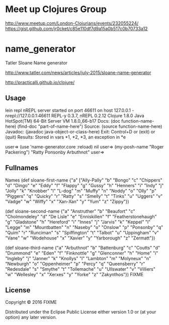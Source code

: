 # Meet up Clojures Group
http://www.meetup.com/London-Clojurians/events/232055224/
https://gist.github.com/jr0cket/c85e110df7d9a15a0b517c0b70733a12

# name_generator

Tatler Sloane Name generator

http://www.tatler.com/news/articles/july-2015/sloane-name-generator

http://practicalli.github.io/clojure/


## Usage

lein repl
nREPL server started on port 46611 on host 127.0.0.1 - nrepl://127.0.0.1:46611
REPL-y 0.3.7, nREPL 0.2.12
Clojure 1.8.0
Java HotSpot(TM) 64-Bit Server VM 1.8.0_66-b17
    Docs: (doc function-name-here)
          (find-doc "part-of-name-here")
  Source: (source function-name-here)
 Javadoc: (javadoc java-object-or-class-here)
    Exit: Control+D or (exit) or (quit)
 Results: Stored in vars *1, *2, *3, an exception in *e

user=> (use 'name-generator.core :reload)
nil
user=> (my-posh-name "Roger Packering")
"Ratty Ponsonby Arbuthnot"
user=> 

## Fullnames 


Names
(def sloane-first-name
  {"a" ["Ally-Pally"
   "b" "Bongo"
   "c" "Chippers"
   "d" "Dingo"
   "e" "Eddy"
   "f" "Flappy"
   "g" "Gussy"
   "h" "Henners"
   "i" "Indy"
   "j" "Jolly"
   "k" "Knobber"
   "l" "L-dog"
   "m" "Muffy"
   "n" "Noddy"
   "o" "Olly"
   "p" "Piggers"
   "q" "Quicky"
   "r" "Ratty"
   "s" "Smelly"
   "t" "Tinks"
   "u" "Uggers"
   "v" "Vadge"
   "w" "Wiffy"
   "x" "Xan-Xan"
   "y" "Yum"
   "z" "Zippy"})

(def sloane-second-name
  {"a" "Anstruther"
   "b" "Beaufort"
   "c" "Cholmondeley"
   "d" "De Lisle"
   "e" "Enniskillen"
   "f" "Featherstonehaugh"
   "g" "Gladstone"
   "h" "Hereford"
   "i" "Innes"
   "j" "Jarvis"
   "k" "Keppel"
   "l" "Legge"
   "m" "Mountbatten"
   "n" "Naseby"
   "o" "Onslow"
   "p" "Ponsonby"
   "q" "Quim"
   "r" "Runciman"
   "s" "Spiffington"
   "t" "Talbot"
   "u" "Uppingham"
   "v" "Vane"
   "w" "Wodehouse"
   "x" "Xavier"
   "y" "Yarborough"
   "z" "Zermatt"})

(def sloane-third-name
  {"a" "Arbuthnot"
   "b" "Battenburg"
   "c" "Coutts"
   "d" "Drummond"
   "e" "Eden"
   "f" "Finknottle"
   "g" "Glenconner"
   "h" "Home"
   "i" "Ingleby"
   "j" "Janner"
   "k" "Knollys"
   "l" "Lambton"
   "m" "Molyneux"
   "n" "Newburgh"
   "o" "Oppenheimer"
   "p" "Percy"
   "q" "Queensberry"
   "r" "Redesdale"
   "s" "Smythe"
   "t" "Tollemache"
   "u" "Ullswater"
   "v" "Villiers"
   "w" "Wellesley"
   "x" "Xerxes"
   "y" "Yorke"
   "z" "Zakynthos"})
FIXME

## License

Copyright © 2016 FIXME

Distributed under the Eclipse Public License either version 1.0 or (at
your option) any later version.
